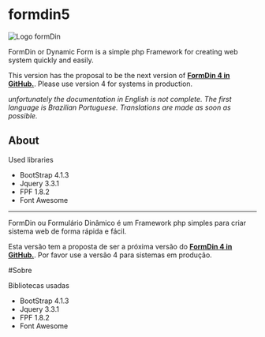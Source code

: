 # formdin5

![Logo formDin](https://raw.githubusercontent.com/bjverde/formDin/master/base/imagens/formdin_logo.png)

FormDin or Dynamic Form is a simple php Framework for creating web system quickly and easily.


This version has the proposal to be the next version of **[FormDin 4 in GitHub.](https://github.com/bjverde/formDin)**. Please use version 4 for systems in production.

*unfortunately the documentation in English is not complete. The first language is Brazilian Portuguese. Translations are made as soon as possible.*


## About

Used libraries

* BootStrap 4.1.3
* Jquery 3.3.1
* FPF 1.8.2
* Font Awesome

---

FormDin ou Formulário Dinâmico é um Framework php simples para criar sistema web de forma rápida e fácil.

Esta versão tem a proposta de ser a próxima versão do **[FormDin 4 in GitHub.](https://github.com/bjverde/formDin)**. Por favor use a versão 4 para sistemas em produção.

#Sobre

Bibliotecas usadas

* BootStrap 4.1.3
* Jquery 3.3.1
* FPF 1.8.2
* Font Awesome